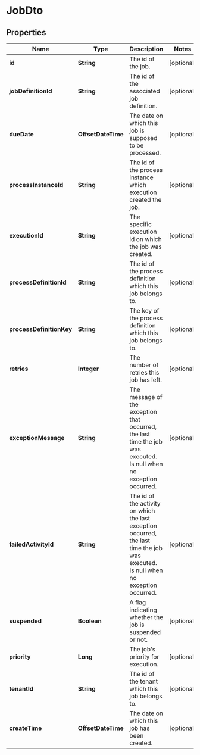 

# JobDto

## Properties

Name | Type | Description | Notes
------------ | ------------- | ------------- | -------------
**id** | **String** | The id of the job. |  [optional]
**jobDefinitionId** | **String** | The id of the associated job definition. |  [optional]
**dueDate** | **OffsetDateTime** | The date on which this job is supposed to be processed. |  [optional]
**processInstanceId** | **String** | The id of the process instance which execution created the job. |  [optional]
**executionId** | **String** | The specific execution id on which the job was created. |  [optional]
**processDefinitionId** | **String** | The id of the process definition which this job belongs to. |  [optional]
**processDefinitionKey** | **String** | The key of the process definition which this job belongs to. |  [optional]
**retries** | **Integer** | The number of retries this job has left. |  [optional]
**exceptionMessage** | **String** | The message of the exception that occurred, the last time the job was executed. Is null when no exception occurred. |  [optional]
**failedActivityId** | **String** | The id of the activity on which the last exception occurred, the last time the job was executed. Is null when no exception occurred. |  [optional]
**suspended** | **Boolean** | A flag indicating whether the job is suspended or not. |  [optional]
**priority** | **Long** | The job&#39;s priority for execution. |  [optional]
**tenantId** | **String** | The id of the tenant which this job belongs to. |  [optional]
**createTime** | **OffsetDateTime** | The date on which this job has been created. |  [optional]



